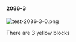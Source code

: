 #### 2086-3
![test-2086-3-0.png](https://github.com/lil-lab/nlvr/raw/master/nlvr/test/images/3/test-2086-3-0.png "test-2086-3-0.png")

There are 3 yellow blocks
